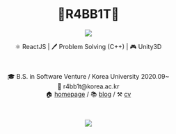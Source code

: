 <h1 align="center">🐰R4BB1T👀</h1>

<!--
**r-4bb1t/r-4bb1t** is a ✨ _special_ ✨ repository because its `README.md` (this file) appears on your GitHub profile.

Here are some ideas to get you started:

- 🔭 I’m currently working on ...
- 🌱 I’m currently learning ...
- 👯 I’m looking to collaborate on ...
- 🤔 I’m looking for help with ...
- 💬 Ask me about ...
- 📫 How to reach me: ...
- 😄 Pronouns: ...
- ⚡ Fun fact: ...
-->

<p align="center">
<image src="https://user-images.githubusercontent.com/52532871/95517071-468cb580-09fb-11eb-8fe5-32f06d5e2197.gif"/>
</p>

<p align="center">⚛️ ReactJS | 🖊️ Problem Solving (C++) | 🎮 Unity3D</p>
<br />
<p align="center">🎓 B.S. in Software Venture / Korea University 2020.09~<br/>
  📧 r4bb1t@korea.ac.kr<br/>
  🏠 <a href="https://r4bb1t.dev">homepage</a> / 📚 <a href="https://r4bb1t.tistory.com">blog</a> / ⚒ <a href="https://r4bb1t.dev/cv">cv</a><br/>
</p>
<br/>
<p align="center">
  <image src="http://mazassumnida.wtf/api/mini/generate_badge?boj=r4bb1t"/>
</p>
